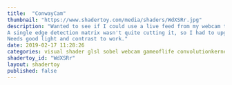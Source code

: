 ```yaml
---
title:  "ConwayCam"
thumbnail: "https://www.shadertoy.com/media/shaders/WdXSRr.jpg"
description: "Wanted to see if I could use a live feed from my webcam to create cells in GoL.
A single edge detection matrix wasn't quite cutting it, so I had to upgrade to Sobel, which seems to work well.
Needs good light and contrast to work."
date: 2019-02-17 11:28:26
categories: visual shader glsl sobel webcam gameoflife convolutionkernel celluarautomata
shadertoy_id: "WdXSRr" 
layout: shadertoy
published: false
---
```

